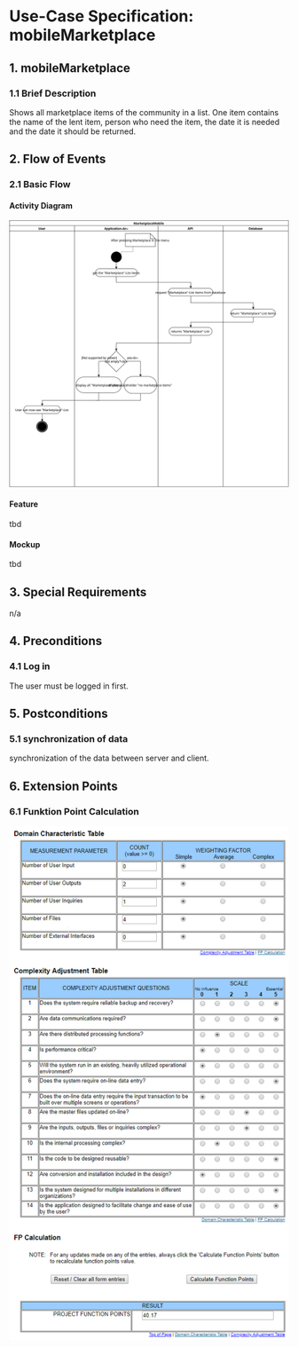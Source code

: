 # Use-Case Specification: mobileMarketplace


## 1. mobileMarketplace

### 1.1 Brief Description
Shows all marketplace items of the community in a list. One item contains the name of the lent item, person who need the item, the date it is needed and the date it should be returned. 


## 2. Flow of Events

### 2.1 Basic Flow

#### Activity Diagram
![MarketplaceAndroidDiagram](https://github.com/KeepThings/KeepThingsWeb/blob/master/recources/Use%20Cases/mobileMarketplace/MarketplaceAndroidDiagram.svg)
#### Feature
tbd
#### Mockup
tbd

## 3. Special Requirements

n/a


## 4. Preconditions

### 4.1 Log in
 The user must be logged in first.

 
## 5. Postconditions

### 5.1 synchronization of data
synchronization of the data between server and client.


## 6. Extension Points
### 6.1 Funktion Point Calculation
![Alt-Text](mobileMarketplaceFPCalc.png)

